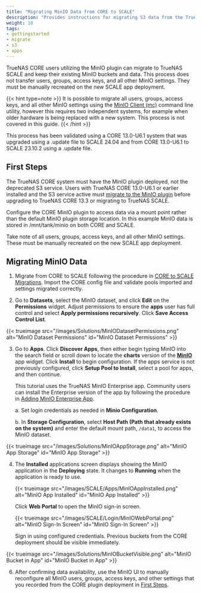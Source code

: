 ```yaml
---
title: "Migrating MinIO Data from CORE to SCALE"
description: "Provides instructions for migrating S3 data from the TrueNAS CORE MinIO plugin to the TrueNAS SCALE MinIO app."
weight: 10
tags:
- gettingstarted
- migrate
- s3
- apps
---
```


TrueNAS CORE users utilizing the MinIO plugin can migrate to TrueNAS SCALE and keep their existing MinIO buckets and data.
This process does not transfer users, groups, access keys, and all other MinIO settings.
They must be manually recreated on the new SCALE app deployment.

{{< hint type=note >}}
It is possible to migrate all users, groups, access keys, and all other MinIO settings using the [MinIO Client (mc)](https://github.com/minio/mc) command line utility, however this requires two independent systems, for example when older hardware is being replaced with a new system.
This process is not covered in this guide.
{{< /hint >}}

This process has been validated using a CORE 13.0-U6.1 system that was upgraded using a .update file to SCALE 24.04 and from CORE 13.0-U6.1 to SCALE 23.10.2 using a .update file.

## First Steps

The TrueNAS CORE system must have the MinIO plugin deployed, not the deprecated S3 service.
Users with TrueNAS CORE 13.0-U6.1 or earlier installed and the S3 service active must [migrate to the MinIO plugin](https://www.truenas.com/docs/core/13.0/coretutorials/jailspluginsvms/plugins/minioplugin/#migrating-from-s3-service-to-minio-plugin) before upgrading to TrueNAS CORE 13.3 or migrating to TrueNAS SCALE.

Configure the CORE MinIO plugin to access data via a mount point rather than the default MinIO plugin storage location.
In this example MinIO data is stored in <file>/mnt/tank/minio</file> on both CORE and SCALE.

Take note of all users, groups, access keys, and all other MinIO settings.
These must be manually recreated on the new SCALE app deployment.

## Migrating MinIO Data

1. Migrate from CORE to SCALE following the procedure in [CORE to SCALE Migrations](https://www.truenas.com/docs/scale/gettingstarted/migrate/).
   Import the CORE config file and validate pools imported and settings migrated correctly.

2. Go to **Datasets**, select the MinIO dataset, and click **Edit** on the **Permissions** widget.
   Adjust permissions to ensure the **apps** user has full control and select **Apply permissions recursively**.
   Click **Save Access Control List**.

{{< trueimage src="/images/Solutions/MinIODatasetPermissions.png" alt="MinIO Dataset Permissions" id="MinIO Dataset Permissions" >}}

3. Go to **Apps**.
   Click **Discover Apps**, then either begin typing MinIO into the search field or scroll down to locate the **charts** version of the [**MinIO**](https://www.truenas.com/docs/scale/scaletutorials/apps/communityapps/minioapp/) app widget.
  Click **Install** to begin configuration.
  If the apps service is not previously configured, click **Setup Pool to Install**, select a pool for apps, and then continue.
  
    This tutorial uses the TrueNAS MinIO Enterprise app.
    Community users can install the Enterprise version of the app by following the procedure in [Adding MinIO Enterprise App](https://www.truenas.com/docs/scale/scaletutorials/apps/enterpriseapps/minio/#adding-minio-enterprise-app).

    a. Set login credentials as needed in **Minio Configuration**.

    b. In **Storage Configuration**, select **Host Path (Path that already exists on the system)** and enter the default mount path, `/data1`, to access the MinIO dataset.

{{< trueimage src="/images/Solutions/MinIOAppStorage.png" alt="MinIO App Storage" id="MinIO App Storage" >}}

4. The **Installed** applications screen displays showing the MinIO application in the **Deploying** state.
    It changes to **Running** when the application is ready to use.

    {{< trueimage src="/images/SCALE/Apps/MinIOAppInstalled.png" alt="MinIO App Installed" id="MinIO App Installed" >}}

    Click **Web Portal** to open the MinIO sign-in screen.

   {{< trueimage src="/images/SCALE/Login/MinIOWebPortal.png" alt="MinIO Sign-In Screen" id="MinIO Sign-In Screen" >}}

    Sign in using configured credentials.
    Previous buckets from the CORE deployment should be visible immediately.

{{< trueimage src="/images/Solutions/MinIOBucketVisible.png" alt="MinIO Bucket in App" id="MinIO Bucket in App" >}}

6. After confirming data availability, use the MinIO UI to manually reconfigure all MinIO users, groups, access keys, and other settings that you recorded from the CORE plugin deployment in [First Steps](#first-steps).
